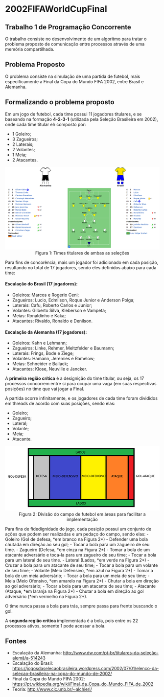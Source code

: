 # 2002FIFAWorldCupFinal

## Trabalho 1 de Programação Concorrente 

O trabalho consiste no desenvolvimento de um algoritmo para tratar o problema proposto de comunicação entre processos através de uma memória compartilhada.

## Problema Proposto

O problema consiste na simulação de uma partida de futebol, mais especificamente a Final da Copa do Mundo FIFA 2002, entre Brasil e Alemanha.

## Formalizando o problema proposto

Em um jogo de futebol, cada time possui 11 jogadores titulares, e se baseando na formação **4-2-3-1** (utilizada pela Seleção Brasileira em 2002), onde cada time titular eh composto por:
  - 1 Goleiro;
  - 3 Zagueiros;
  - 2 Laterais;
  - 2 Volantes;
  - 1 Meia;
  - 2 Atacantes.
  
<p align="center">
  <img src="wiki.png">
  <br>
  <t>Figura 1: Times titulares de ambas as seleções</t>
  <br>
</p>

Para fins de concorência, mais um jogador foi adicionado em cada posição, resultando no total de 17 jogadores, sendo eles definidos abaixo para cada time:

#### Escalação do Brasil (17 jogadores):
  - Goleiros: Marcos e Rogerio Ceni;
  - Zagueiros: Lucio, Edmilson, Roque Junior e Anderson Polga;
  - Laterais: Cafu, Roberto Carlos e Junior;
  - Volantes: Gilberto Silva, Kleberson e Vampeta;
  - Meias: Ronaldinho e Kaka;
  - Atacantes: Rivaldo, Ronaldo e Denilson.

#### Escalação da Alemanha (17 jogadores):
  - Goleiros: Kahn e Lehmann;
  - Zagueiros: Linke, Rehmer, Meltzfelder e Baumann;
  - Laterais: Frings, Bode e Ziege;
  - Volantes: Hamann, Jeremies e Ramelow;
  - Meias: Schneider e Ballack;
  - Atacantes: Klose, Neuville e Jancker.

A **primeira região crítica** é a designição do time titular, ou seja, os 17 processos concorrem entre si para ocupar uma vaga (em suas respectivas posições) no time que vai jogar a Final. 

A partida ocorre infinitamente, e os jogadores de cada time foram divididos em threads de acordo com suas posições, sendo elas:
  - Goleiro;
  - Zagueiro;
  - Lateral;
  - Volante;
  - Meia;
  - Atacante.

<p align="center">
  <img src="campo.png">
  <br>
  <t>Figura 2: Divisão do campo de futebol em áreas para facilitar a implementação</t>
  <br>
</p>
Para fins de fidedignidade do jogo, cada posição possui um conjunto de ações que podem ser realizadas e um pedaço do campo, sendo elas:
  - Goleiro (Gol de defesa, *em branco na Figura 2*)
    - Defender uma bola chutada em direção ao seu gol; 
    - Tocar a bola para um zagueiro de seu time.
  - Zagueiro (Defesa, *em cinza na Figura 2*)
    - Tomar a bola de um atacante adversário e toca-la para um zagueiro de seu time; 
    - Tocar a bola para um lateral de seu time.
  - Lateral (Lados, *em verde na Figura 2*)
    - Cruzar a bola para um atacante de seu time; 
    - Tocar a bola para um volante de seu time;
  - Volante (Meio Defensivo, *em azul na Figura 2*)
    - Tomar a bola de um meia adversário;
    - Tocar a bola para um meia de seu time;
  - Meia (Meio Ofensivo, *em amarelo na Figura 2*)
    - Chutar a bola em direção ao gol adversário;
    - Tocar a bola para um atacante de seu time;
  - Atacante (Ataque, *em laranja na Figura 2*)
    - Chutar a bola em direção ao gol adversário (*em vermelho na Figura 2*).

O time nunca passa a bola para trás, sempre passa para frente buscando o gol. 
 
A **segunda região crítica** implementada é a bola, pois entre os 22 processos ativos, somente 1 pode acessar a bola.

## Fontes
  - Escalação da Alemanha: http://www.dw.com/pt-br/titulares-da-seleção-alemã/a-514243
  - Escalação do Brasil: https://jogosdaselecaobrasileira.wordpress.com/2002/07/01/elenco-da-selecao-brasileira-na-copa-do-mundo-de-2002/
  - Final da Copa do Mundo FIFA 2002: https://pt.wikipedia.org/wiki/Final_da_Copa_do_Mundo_FIFA_de_2002
  - Teoria: http://www.cic.unb.br/~alchieri/
